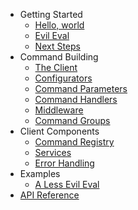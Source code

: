 - Getting Started
    - [Hello, world](hello-world.md)
    - [Evil Eval](evil-eval.md)
    - [Next Steps](next-steps.md)
- Command Building
    - [The Client](the-client.md)
    - [Configurators](configurators.md)
    - [Command Parameters](command-parameters.md)
    - [Command Handlers](command-handlers.md)
    - [Middleware](middleware.md)
    - [Command Groups](command-groups.md)
- Client Components
    - [Command Registry](command-registry.md)
    - [Services](services.md)
    - [Error Handling](error-handling.md)
- Examples
    - [A Less Evil Eval](a-less-evil-eval.md)
- [API Reference](https://doc.esdoc.org/github.com/hkwu/ghastly)
